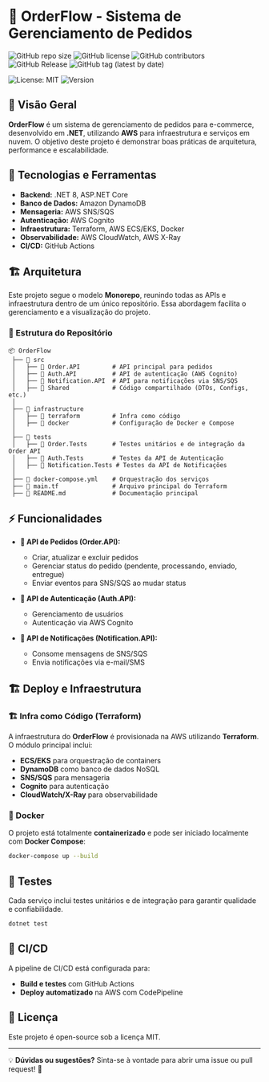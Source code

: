 # 🛒 OrderFlow - Sistema de Gerenciamento de Pedidos

![GitHub repo size](https://img.shields.io/github/repo-size/Peduxx/ORderFlow)
![GitHub license](https://img.shields.io/github/license/Peduxx/ORderFlow)
![GitHub contributors](https://img.shields.io/github/contributors/Peduxx/OrderFlow)
![GitHub Release](https://img.shields.io/github/v/release/Peduxx/OrderFlow)
![GitHub tag (latest by date)](https://img.shields.io/github/v/tag/Peduxx/OrderFlow)

![License: MIT](https://img.shields.io/badge/License-MIT-blue.svg)
![Version](https://img.shields.io/badge/version-1.0.0-blue.svg)

## 📌 Visão Geral

**OrderFlow** é um sistema de gerenciamento de pedidos para e-commerce, desenvolvido em **.NET**, utilizando **AWS** para infraestrutura e serviços em nuvem. O objetivo deste projeto é demonstrar boas práticas de arquitetura, performance e escalabilidade.

## 🚀 Tecnologias e Ferramentas

- **Backend:** .NET 8, ASP.NET Core
- **Banco de Dados:** Amazon DynamoDB
- **Mensageria:** AWS SNS/SQS
- **Autenticação:** AWS Cognito
- **Infraestrutura:** Terraform, AWS ECS/EKS, Docker
- **Observabilidade:** AWS CloudWatch, AWS X-Ray
- **CI/CD:** GitHub Actions

## 🏗️ Arquitetura

Este projeto segue o modelo **Monorepo**, reunindo todas as APIs e infraestrutura dentro de um único repositório. Essa abordagem facilita o gerenciamento e a visualização do projeto.

### 📂 Estrutura do Repositório

```
📦 OrderFlow  
 ├── 📂 src  
 │   ├── 📂 Order.API         # API principal para pedidos  
 │   ├── 📂 Auth.API          # API de autenticação (AWS Cognito)  
 │   ├── 📂 Notification.API  # API para notificações via SNS/SQS  
 │   ├── 📂 Shared            # Código compartilhado (DTOs, Configs, etc.)  
 │  
 ├── 📂 infrastructure  
 │   ├── 📂 terraform         # Infra como código  
 │   ├── 📂 docker            # Configuração de Docker e Compose  
 │  
 ├── 📂 tests  
 │   ├── 📂 Order.Tests       # Testes unitários e de integração da Order API  
 │   ├── 📂 Auth.Tests        # Testes da API de Autenticação  
 │   ├── 📂 Notification.Tests # Testes da API de Notificações  
 │  
 ├── 📄 docker-compose.yml    # Orquestração dos serviços  
 ├── 📄 main.tf               # Arquivo principal do Terraform  
 ├── 📄 README.md             # Documentação principal  
```

## ⚡ Funcionalidades

- **📌 API de Pedidos (Order.API):**
  - Criar, atualizar e excluir pedidos
  - Gerenciar status do pedido (pendente, processando, enviado, entregue)
  - Enviar eventos para SNS/SQS ao mudar status

- **🔐 API de Autenticação (Auth.API):**
  - Gerenciamento de usuários
  - Autenticação via AWS Cognito

- **📩 API de Notificações (Notification.API):**
  - Consome mensagens de SNS/SQS
  - Envia notificações via e-mail/SMS

## 🏗️ Deploy e Infraestrutura

### 🏗️ Infra como Código (Terraform)
A infraestrutura do **OrderFlow** é provisionada na AWS utilizando **Terraform**. O módulo principal inclui:

- **ECS/EKS** para orquestração de containers
- **DynamoDB** como banco de dados NoSQL
- **SNS/SQS** para mensageria
- **Cognito** para autenticação
- **CloudWatch/X-Ray** para observabilidade

### 🐳 Docker
O projeto está totalmente **containerizado** e pode ser iniciado localmente com **Docker Compose**:

```sh
docker-compose up --build
```

## 🔬 Testes
Cada serviço inclui testes unitários e de integração para garantir qualidade e confiabilidade.

```sh
dotnet test
```

## 🔧 CI/CD
A pipeline de CI/CD está configurada para:
- **Build e testes** com GitHub Actions
- **Deploy automatizado** na AWS com CodePipeline

## 📜 Licença
Este projeto é open-source sob a licença MIT.

---

💡 **Dúvidas ou sugestões?** Sinta-se à vontade para abrir uma issue ou pull request! 🚀
